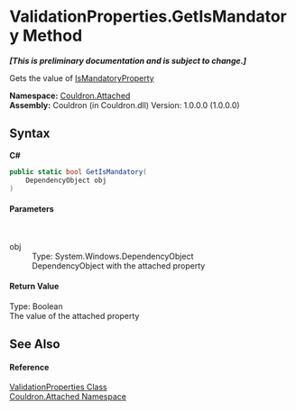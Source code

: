 # ValidationProperties.GetIsMandatory Method 
 _**\[This is preliminary documentation and is subject to change.\]**_

Gets the value of <a href="F_Couldron_Attached_ValidationProperties_IsMandatoryProperty">IsMandatoryProperty</a>

**Namespace:**&nbsp;<a href="N_Couldron_Attached">Couldron.Attached</a><br />**Assembly:**&nbsp;Couldron (in Couldron.dll) Version: 1.0.0.0 (1.0.0.0)

## Syntax

**C#**<br />
``` C#
public static bool GetIsMandatory(
	DependencyObject obj
)
```


#### Parameters
&nbsp;<dl><dt>obj</dt><dd>Type: System.Windows.DependencyObject<br />DependencyObject with the attached property</dd></dl>

#### Return Value
Type: Boolean<br />The value of the attached property

## See Also


#### Reference
<a href="T_Couldron_Attached_ValidationProperties">ValidationProperties Class</a><br /><a href="N_Couldron_Attached">Couldron.Attached Namespace</a><br />